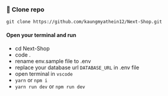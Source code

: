###  🌿 Clone repo

```
git clone https://github.com/kaungmyathein12/Next-Shop.git
```
#### Open your terminal and run
- cd Next-Shop
- code .
- rename env.sample file to .env
- replace your database url `DATABASE_URL` in .env file
- open terminal in `vscode`
- `yarn` or `npm i`
-  `yarn run dev` or `npm run dev`
